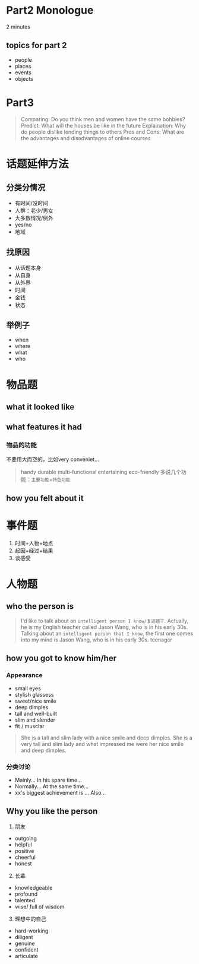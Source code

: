 # Part2 Monologue
2 minutes
## topics for part 2
- people
- places
- events
- objects

# Part3
> Comparing: Do you think men and women have the same bohbies?
> Predict: What will the houses be like in the future
> Explaination: Why do people dislike lending things to others
> Pros and Cons: What are the advantages and disadvantages of online courses


# 话题延伸方法
## 分类分情况
- 有时间/没时间
- 人群：老少/男女
- 大多数情况/例外
- yes/no
- 地域
## 找原因
- 从话题本身
- 从自身
- 从外界
- 时间
- 金钱
- 状态

## 举例子
- when
- where
- what
- who
  
# 物品题
## what it looked like
## what features it had
### 物品的功能
不要用大而空的，比如very conveniet...
> handy durable multi-functional entertaining eco-friendly
多说几个功能：`主要功能`+`特色功能`
## how you felt about it

# 事件题
1. 时间+人物+地点
2. 起因+经过+结果
3. 谈感受

# 人物题
## who the person is
> I'd like to talk about an `intelligent person I know/复述题干`. Actually, he is my English teacher called Jason Wang, who is in his early 30s.
> Talking about an `intelligent person that I know`, the first one comes into my mind is Jason Wang, who is in his early 30s.
teenager 
## how you got to know him/her
### Appearance
- small eyes
- stylish glassess
- sweet/nice smile
- deep dimples
- tall and well-built
- slim and slender
- fit / musclar
> She is a tall and slim lady with a nice smile and deep dimples.
> She is a very tall and slim lady and what impressed me were her nice smile and deep dimples.
### 分类讨论
- Mainly... In his spare time...
- Normally... At the same time...
- xx's biggest achievement is ... Also...
## Why you like the person
1. 朋友
- outgoing
- helpful
- positive
- cheerful
- honest
2. 长辈
- knowledgeable
- profound
- talented
- wise/ full of wisdom
3. 理想中的自己
- hard-working
- diligent
- genuine
- confident
- articulate